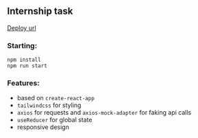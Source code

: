 ## Internship task

[Deploy url](https://tusharpandey13.github.io/tmptask/)

### Starting:

    npm install
    npm run start

### Features:

- based on `create-react-app`
- `tailwindcss` for styling
- `axios` for requests and `axios-mock-adapter` for faking api calls
- `useReducer` for global state
- responsive design
